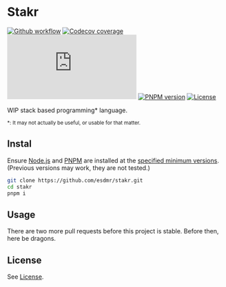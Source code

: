 # Stakr
[![Github workflow](https://img.shields.io/github/workflow/status/esdmr/stakr/CI/master?label=test&logo=github)][workflow]
[![Codecov coverage](https://img.shields.io/codecov/c/gh/esdmr/stakr/master?logo=CodeCov)][codecov]
[![NodeJS version](https://img.shields.io/badge/node-≥16.0.0-brightgreen?logo=node.js)][node]
[![PNPM version](https://img.shields.io/badge/pnpm-≥6.9.0-brightgreen?logo=pnpm)][pnpm]
[![License](https://img.shields.io/github/license/esdmr/stakr)][license]

[workflow]: https://github.com/esdmr/stakr/actions/workflows/ci.yml
[codecov]: https://codecov.io/gh/esdmr/stakr
[node]: https://nodejs.org/en/download/current
[pnpm]: https://pnpm.io
[license]: https://github.com/esdmr/stakr/blob/master/LICENSE

WIP stack based programming* language.

<sub>*: It may not actually be useful, or usable for that matter.</sub>

## Instal

Ensure [Node.js][node] and [PNPM][pnpm] are installed at the
[specified minimum versions](#stakr). (Previous versions may work, they are not
tested.)

```sh
git clone https://github.com/esdmr/stakr.git
cd stakr
pnpm i
```

## Usage

There are two more pull requests before this project is stable. Before then,
here be dragons.

## License

See [License][license].
